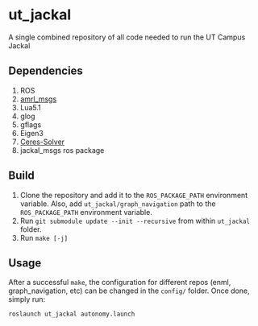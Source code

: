 # ut_jackal
A single combined repository of all code needed to run the UT Campus Jackal

## Dependencies
1. ROS
1. [amrl_msgs](https://github.com/ut-amrl/amrl_msgs)
1. Lua5.1
1. glog
1. gflags
1. Eigen3
1. [Ceres-Solver](http://ceres-solver.org/installation.html#linux)
1. jackal_msgs ros package

## Build
1. Clone the repository and add it to the `ROS_PACKAGE_PATH` environment variable. Also, add `ut_jackal/graph_navigation` path to the `ROS_PACKAGE_PATH` environment variable.
1. Run `git submodule update --init --recursive` from within `ut_jackal` folder.
1. Run `make [-j]`

## Usage
After a successful `make`, the configuration for different repos (enml, graph_navigation, etc) can be changed in the `config/` folder. Once done, simply run:
```
roslaunch ut_jackal autonomy.launch
```
